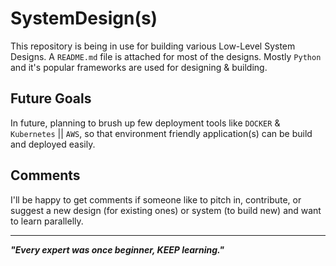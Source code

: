 # SystemDesign(s)

This repository is being in use for building various Low-Level System Designs. A `README.md` file is attached for most of the designs. Mostly `Python` and it's popular frameworks are used for designing & building.

## Future Goals

In future, planning to brush up few deployment tools like `DOCKER` & `Kubernetes` || `AWS`, so that environment friendly application(s) can be build and deployed easily.

## Comments

I'll be happy to get comments if someone like to pitch in, contribute, or suggest a new design (for existing ones) or system (to build new) and want to learn parallelly.

---

_**"Every expert was once beginner, KEEP learning."**_
